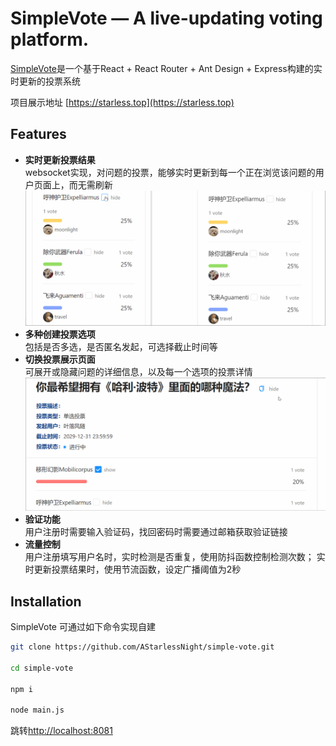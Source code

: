 # SimpleVote — A live-updating voting platform.

[SimpleVote](https://starless.top)是一个基于React + React Router + Ant Design + Express构建的实时更新的投票系统

项目展示地址 [https://starless.top](https://starless.top)

## Features
* **实时更新投票结果**  
websocket实现，对问题的投票，能够实时更新到每一个正在浏览该问题的用户页面上，而无需刷新
![live updating](./images/display1.gif)
* **多种创建投票选项**  
包括是否多选，是否匿名发起，可选择截止时间等
* **切换投票展示页面**  
可展开或隐藏问题的详细信息，以及每一个选项的投票详情
![toggle details](./images/display2.gif)
* **验证功能**  
用户注册时需要输入验证码，找回密码时需要通过邮箱获取验证链接
* **流量控制**  
用户注册填写用户名时，实时检测是否重复，使用防抖函数控制检测次数；
实时更新投票结果时，使用节流函数，设定广播阈值为2秒

## Installation
SimpleVote 可通过如下命令实现自建
```sh
git clone https://github.com/AStarlessNight/simple-vote.git

cd simple-vote

npm i 

node main.js
```
跳转[http://localhost:8081](http://localhost:8081)